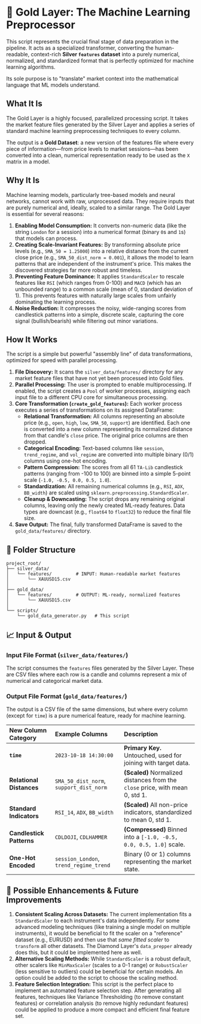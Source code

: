 # 🥇 Gold Layer: The Machine Learning Preprocessor

This script represents the crucial final stage of data preparation in the pipeline. It acts as a specialized transformer, converting the human-readable, context-rich **Silver `features` dataset** into a purely numerical, normalized, and standardized format that is perfectly optimized for machine learning algorithms.

Its sole purpose is to "translate" market context into the mathematical language that ML models understand.

## What It Is

The Gold Layer is a highly focused, parallelized processing script. It takes the market feature files generated by the Silver Layer and applies a series of standard machine learning preprocessing techniques to every column.

The output is a **Gold Dataset**: a new version of the features file where every piece of information—from price levels to market sessions—has been converted into a clean, numerical representation ready to be used as the `X` matrix in a model.

## Why It Is

Machine learning models, particularly tree-based models and neural networks, cannot work with raw, unprocessed data. They require inputs that are purely numerical and, ideally, scaled to a similar range. The Gold Layer is essential for several reasons:

1.  **Enabling Model Consumption:** It converts non-numeric data (like the string `London` for a session) into a numerical format (binary `0`s and `1`s) that models can process.
2.  **Creating Scale-Invariant Features:** By transforming absolute price levels (e.g., `SMA_50 = 1.25000`) into a relative distance from the current close price (e.g., `SMA_50_dist_norm = 0.001`), it allows the model to learn patterns that are independent of the instrument's price. This makes the discovered strategies far more robust and timeless.
3.  **Preventing Feature Dominance:** It applies `StandardScaler` to rescale features like `RSI` (which ranges from 0-100) and `MACD` (which has an unbounded range) to a common scale (mean of 0, standard deviation of 1). This prevents features with naturally large scales from unfairly dominating the learning process.
4.  **Noise Reduction:** It compresses the noisy, wide-ranging scores from candlestick patterns into a simple, discrete scale, capturing the core signal (bullish/bearish) while filtering out minor variations.

## How It Works

The script is a simple but powerful "assembly line" of data transformations, optimized for speed with parallel processing.

1.  **File Discovery:** It scans the `silver_data/features/` directory for any market feature files that have not yet been processed into Gold files.
2.  **Parallel Processing:** The user is prompted to enable multiprocessing. If enabled, the script creates a `Pool` of worker processes, assigning each input file to a different CPU core for simultaneous processing.
3.  **Core Transformation (`create_gold_features`):** Each worker process executes a series of transformations on its assigned DataFrame:
    - **Relational Transformation:** All columns representing an absolute price (e.g., `open`, `high`, `low`, `SMA_50`, `support`) are identified. Each one is converted into a new column representing its normalized distance from that candle's `close` price. The original price columns are then dropped.
    - **Categorical Encoding:** Text-based columns like `session`, `trend_regime`, and `vol_regime` are converted into multiple binary (0/1) columns using one-hot encoding.
    - **Pattern Compression:** The scores from all 61 `TA-Lib` candlestick patterns (ranging from -100 to 100) are binned into a simple 5-point scale (`-1.0, -0.5, 0.0, 0.5, 1.0`).
    - **Standardization:** All remaining numerical columns (e.g., `RSI`, `ADX`, `BB_width`) are scaled using `sklearn.preprocessing.StandardScaler`.
    - **Cleanup & Downcasting:** The script drops any remaining original columns, leaving only the newly created ML-ready features. Data types are downcast (e.g., `float64` to `float32`) to reduce the final file size.
4.  **Save Output:** The final, fully transformed DataFrame is saved to the `gold_data/features/` directory.

## 📁 Folder Structure

```
project_root/
├── silver_data/
│   └── features/         # INPUT: Human-readable market features
│       └── XAUUSD15.csv
│
├── gold_data/
│   └── features/         # OUTPUT: ML-ready, normalized features
│       └── XAUUSD15.csv
│
└── scripts/
    └── gold_data_generator.py   # This script
```

## 📈 Input & Output

### Input File Format (`silver_data/features/`)

The script consumes the `features` files generated by the Silver Layer. These are CSV files where each row is a candle and columns represent a mix of numerical and categorical market data.

### Output File Format (`gold_data/features/`)

The output is a CSV file of the same dimensions, but where every column (except for `time`) is a pure numerical feature, ready for machine learning.

| New Column Category      | Example Columns                         | Description                                                                   |
| :----------------------- | :-------------------------------------- | :---------------------------------------------------------------------------- |
| **`time`**               | `2023-10-18 14:30:00`                   | **Primary Key.** Untouched, used for joining with target data.                |
| **Relational Distances** | `SMA_50_dist_norm`, `support_dist_norm` | **(Scaled)** Normalized distances from the `close` price, with mean 0, std 1. |
| **Standard Indicators**  | `RSI_14`, `ADX`, `BB_width`             | **(Scaled)** All non-price indicators, standardized to mean 0, std 1.         |
| **Candlestick Patterns** | `CDLDOJI`, `CDLHAMMER`                  | **(Compressed)** Binned into a `[-1.0, -0.5, 0.0, 0.5, 1.0]` scale.           |
| **One-Hot Encoded**      | `session_London`, `trend_regime_trend`  | Binary (0 or 1) columns representing the market state.                        |

## 🚀 Possible Enhancements & Future Improvements

1.  **Consistent Scaling Across Datasets:** The current implementation fits a `StandardScaler` to each instrument's data independently. For some advanced modeling techniques (like training a single model on multiple instruments), it would be beneficial to fit the scaler on a "reference" dataset (e.g., EURUSD) and then use that _same fitted scaler_ to `transform` all other datasets. The Diamond Layer's `data_prepper` already does this, but it could be implemented here as well.
2.  **Alternative Scaling Methods:** While `StandardScaler` is a robust default, other scalers like `MinMaxScaler` (scales to a 0-1 range) or `RobustScaler` (less sensitive to outliers) could be beneficial for certain models. An option could be added to the script to choose the scaling method.
3.  **Feature Selection Integration:** This script is the perfect place to implement an automated feature selection step. After generating all features, techniques like Variance Thresholding (to remove constant features) or correlation analysis (to remove highly redundant features) could be applied to produce a more compact and efficient final feature set.

